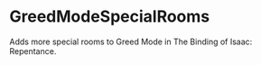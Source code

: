 # GreedModeSpecialRooms
 Adds more special rooms to Greed Mode in The Binding of Isaac: Repentance.
